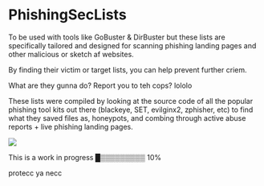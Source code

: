# PhishingSecLists
To be used with tools like GoBuster & DirBuster but these lists are specifically tailored and designed for scanning phishing landing pages and other malicious or sketch af websites.

By finding their victim or target lists, you can help prevent further criem. 

What are they gunna do? Report you to teh cops? lololo

These lists were compiled by looking at the source code of all the popular phishing tool kits out there (blackeye, SET, evilginx2, zphisher, etc) to find what they saved files as, honeypots, and combing through active abuse reports + live phishing landing pages.

![](https://i.giphy.com/media/hQL0xnCrnT3jXn8RJc/giphy.webp)

This is a work in progress █▒▒▒▒▒▒▒▒▒ 10%

protecc ya necc
